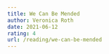 ```yaml
---
title: We Can Be Mended
author: Veronica Roth
date: 2021-06-12
rating: 4
url: /reading/we-can-be-mended
---
```

